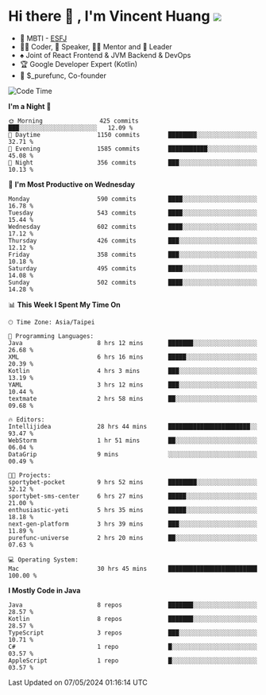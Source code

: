 # Hi there 👋 , I'm Vincent Huang ![](https://komarev.com/ghpvc/?username=Jian-Min-Huang)
- 👀 MBTI - [ESFJ](https://www.16personalities.com/esfj-personality)
- 👨‍💻 Coder, 🎤 Speaker, 👨‍🏫 Mentor and 🚀 Leader
- ♠️ Joint of React Frontend & JVM Backend & DevOps
- 🏆 Google Developer Expert (Kotlin)
- 💼 $_purefunc, Co-founder

<!--START_SECTION:waka-->
![Code Time](http://img.shields.io/badge/Code%20Time-3%2C699%20hrs%2014%20mins-blue)

**I'm a Night 🦉** 

```text
🌞 Morning                425 commits         ███░░░░░░░░░░░░░░░░░░░░░░   12.09 % 
🌆 Daytime                1150 commits        ████████░░░░░░░░░░░░░░░░░   32.71 % 
🌃 Evening                1585 commits        ███████████░░░░░░░░░░░░░░   45.08 % 
🌙 Night                  356 commits         ███░░░░░░░░░░░░░░░░░░░░░░   10.13 % 
```
📅 **I'm Most Productive on Wednesday** 

```text
Monday                   590 commits         ████░░░░░░░░░░░░░░░░░░░░░   16.78 % 
Tuesday                  543 commits         ████░░░░░░░░░░░░░░░░░░░░░   15.44 % 
Wednesday                602 commits         ████░░░░░░░░░░░░░░░░░░░░░   17.12 % 
Thursday                 426 commits         ███░░░░░░░░░░░░░░░░░░░░░░   12.12 % 
Friday                   358 commits         ███░░░░░░░░░░░░░░░░░░░░░░   10.18 % 
Saturday                 495 commits         ████░░░░░░░░░░░░░░░░░░░░░   14.08 % 
Sunday                   502 commits         ████░░░░░░░░░░░░░░░░░░░░░   14.28 % 
```


📊 **This Week I Spent My Time On** 

```text
🕑︎ Time Zone: Asia/Taipei

💬 Programming Languages: 
Java                     8 hrs 12 mins       ███████░░░░░░░░░░░░░░░░░░   26.68 % 
XML                      6 hrs 16 mins       █████░░░░░░░░░░░░░░░░░░░░   20.39 % 
Kotlin                   4 hrs 3 mins        ███░░░░░░░░░░░░░░░░░░░░░░   13.19 % 
YAML                     3 hrs 12 mins       ███░░░░░░░░░░░░░░░░░░░░░░   10.44 % 
textmate                 2 hrs 58 mins       ██░░░░░░░░░░░░░░░░░░░░░░░   09.68 % 

🔥 Editors: 
Intellijidea             28 hrs 44 mins      ███████████████████████░░   93.47 % 
WebStorm                 1 hr 51 mins        ██░░░░░░░░░░░░░░░░░░░░░░░   06.04 % 
DataGrip                 9 mins              ░░░░░░░░░░░░░░░░░░░░░░░░░   00.49 % 

🐱‍💻 Projects: 
sportybet-pocket         9 hrs 52 mins       ████████░░░░░░░░░░░░░░░░░   32.12 % 
sportybet-sms-center     6 hrs 27 mins       █████░░░░░░░░░░░░░░░░░░░░   21.00 % 
enthusiastic-yeti        5 hrs 35 mins       █████░░░░░░░░░░░░░░░░░░░░   18.18 % 
next-gen-platform        3 hrs 39 mins       ███░░░░░░░░░░░░░░░░░░░░░░   11.89 % 
purefunc-universe        2 hrs 20 mins       ██░░░░░░░░░░░░░░░░░░░░░░░   07.63 % 

💻 Operating System: 
Mac                      30 hrs 45 mins      █████████████████████████   100.00 % 
```

**I Mostly Code in Java** 

```text
Java                     8 repos             ███████░░░░░░░░░░░░░░░░░░   28.57 % 
Kotlin                   8 repos             ███████░░░░░░░░░░░░░░░░░░   28.57 % 
TypeScript               3 repos             ███░░░░░░░░░░░░░░░░░░░░░░   10.71 % 
C#                       1 repo              █░░░░░░░░░░░░░░░░░░░░░░░░   03.57 % 
AppleScript              1 repo              █░░░░░░░░░░░░░░░░░░░░░░░░   03.57 % 
```




 Last Updated on 07/05/2024 01:16:14 UTC
<!--END_SECTION:waka-->
